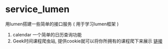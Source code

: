 # service_lumen

用lumen搭建一些简单的接口服务 ( 用于学习lumen框架 )

1. calendar 一个简单的日历查询功能
2. Geek时间课程爬虫站, 提供cookie就可以将你所拥有的课程爬下来展示 [链接](http://service.jrient.cn/geekbang/index)


